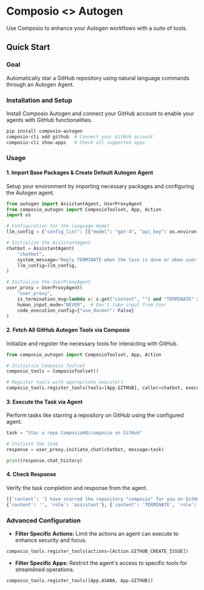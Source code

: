 # Composio <> Autogen
Use Composio to enhance your Autogen workflows with a suite of tools.

## Quick Start

### Goal

Automatically star a GitHub repository using natural language commands through an Autogen Agent.

### Installation and Setup

Install Composio Autogen and connect your GitHub account to enable your agents with GitHub functionalities.

```bash
pip install composio-autogen
composio-cli add github  # Connect your GitHub account
composio-cli show-apps   # Check all supported apps
```

### Usage

#### 1. Import Base Packages & Create Default Autogen Agent

Setup your environment by importing necessary packages and configuring the Autogen agent.

```python
from autogen import AssistantAgent, UserProxyAgent
from composio_autogen import ComposioToolset, App, Action
import os

# Configuration for the language model
llm_config = {"config_list": [{"model": "gpt-4", "api_key": os.environ["OPENAI_API_KEY"]}]}

# Initialize the AssistantAgent
chatbot = AssistantAgent(
    "chatbot",
    system_message="Reply TERMINATE when the task is done or when user's content is empty",
    llm_config=llm_config,
)

# Initialize the UserProxyAgent
user_proxy = UserProxyAgent(
    "user_proxy",
    is_termination_msg=lambda x: x.get("content", "") and "TERMINATE" in x.get("content", ""),
    human_input_mode="NEVER",  # Don't take input from User
    code_execution_config={"use_docker": False}
)
```

#### 2. Fetch All GitHub Autogen Tools via Composio

Initialize and register the necessary tools for interacting with GitHub.

```python
from composio_autogen import ComposioToolset, App, Action

# Initialize Composio Toolset
composio_tools = ComposioToolset()

# Register tools with appropriate executors
composio_tools.register_tools(tools=[App.GITHUB], caller=chatbot, executor=user_proxy)
```

#### 3. Execute the Task via Agent

Perform tasks like starring a repository on GitHub using the configured agent.

```python
task = "Star a repo ComposioHQ/composio on GitHub"

# Initiate the task
response = user_proxy.initiate_chat(chatbot, message=task)

print(response.chat_history)
```

#### 4. Check Response

Verify the task completion and response from the agent.

```bash
[{'content': 'I have starred the repository "composio" for you on GitHub under the account "ComposioHQ".', 'role': 'user'}, 
{'content': '', 'role': 'assistant'}, {'content': 'TERMINATE', 'role': 'user'}]
```

### Advanced Configuration

- **Filter Specific Actions:** Limit the actions an agent can execute to enhance security and focus.

```python
composio_tools.register_tools(actions=[Action.GITHUB_CREATE_ISSUE])
```

- **Filter Specific Apps:** Restrict the agent's access to specific tools for streamlined operations.

```python
composio_tools.register_tools([App.ASANA, App.GITHUB])
```
